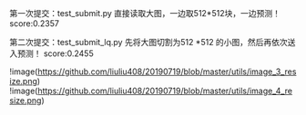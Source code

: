 第一次提交：test_submit.py
直接读取大图，一边取512*512块，一边预测！
score:0.2357

第二次提交：test_submit_lq.py
先将大图切割为512 *512 的小图，然后再依次送入预测！
score:0.2455


!image(https://github.com/liuliu408/20190719/blob/master/utils/image_3_resize.png)
!image(https://github.com/liuliu408/20190719/blob/master/utils/image_4_resize.png)
